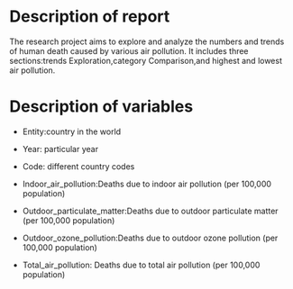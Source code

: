 # Description of report

The research project aims to explore and analyze the numbers and trends of human death caused by various air pollution. It includes three sections:trends Exploration,category Comparison,and highest and lowest air pollution.


# Description of variables

- Entity:country in the world

- Year: particular year

- Code: different country codes

- Indoor_air_pollution:Deaths due to indoor air pollution (per 100,000 population)

- Outdoor_particulate_matter:Deaths due to outdoor particulate matter (per 100,000 population)

- Outdoor_ozone_pollution:Deaths due to outdoor ozone pollution (per 100,000 population)


- Total_air_pollution: Deaths due to total air pollution (per 100,000 population)
